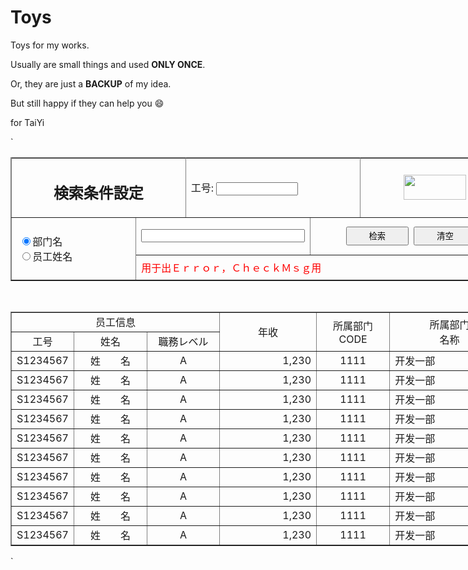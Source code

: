 Toys
====

Toys for my works.

Usually are small things and used **ONLY ONCE**.

Or, they are just a **BACKUP** of my idea.

But still happy if they can help you :smile:


for TaiYi

`
<head>
<title>HTML TEST</title>
</head>
<body>
	<form>
		<table border="1" style="width:800px;table-layout:fixed">
			<colgroup>
				<col style="width: 40px" />
				<col style="width: 40px" />
				<col style="width: 40px" />
				<col style="width: 40px" />
				<col style="width: 40px" />
				<col style="width: 40px" />
				<col style="width: 40px" />
				<col style="width: 40px" />
				<col style="width: 40px" />
				<col style="width: 40px" />
				<col style="width: 40px" />
				<col style="width: 40px" />
				<col style="width: 40px" />
				<col style="width: 40px" />
				<col style="width: 40px" />
				<col style="width: 40px" />
				<col style="width: 40px" />
				<col style="width: 40px" />
				<col style="width: 40px" />
				<col style="width: 40px" />
			</colgroup>
			<tr>
				<td rowspan=2 colspan=7 align="center" valign="top" height=40px>
					<h2>検索条件設定</h2>
				</td>
				<td rowspan=2 colspan=7 height=40px>工号:
					<input type="text" style="width:50%" maxlength=8/>
				</td>
				<td rowspan=2 colspan=6 height=40px align="center">
					<img src="12.jpg" style="width:100px;height:40px" >
				</td>
			</tr>
			<tr>
			</tr>
			<tr>
				<td rowspan=4 colspan=5 valign="middle" height=80px>
					&nbsp;<input type="radio" name="nm" value="deptnm" checked>部门名<br/>
					&nbsp;<input type="radio" name="nm" value="name">员工姓名
				</td>
				<td rowspan=3 colspan=7 valign="middle" height=60px>
					<input type="text" style="width:100%" maxlength=40/>
				</td>
				<td rowspan=3 colspan=8 align="center" valign="middle" height=60px>
					&nbsp;<input type="button" style="width:100px;height:30px" value="检索">
					&nbsp;<input type="button" style="width:100px;height:30px" value="清空">
				</td>
			</tr>
			<tr>
			</tr>
			<tr>
			</tr>
			<tr>
				<td height=40px colspan=15 ><font color="red">用于出Ｅｒｒｏｒ，ＣｈｅｃｋＭｓｇ用</font></td>
			</tr>
		</table>
		<br/>
		<table border="1" style="width:800px;table-layout:fixed">
			<colgroup>
				<col style="width: 40px" />
				<col style="width: 40px" />
				<col style="width: 40px" />
				<col style="width: 40px" />
				<col style="width: 40px" />
				<col style="width: 40px" />
				<col style="width: 40px" />
				<col style="width: 40px" />
				<col style="width: 40px" />
				<col style="width: 40px" />
				<col style="width: 40px" />
				<col style="width: 40px" />
				<col style="width: 40px" />
				<col style="width: 40px" />
				<col style="width: 40px" />
				<col style="width: 40px" />
				<col style="width: 40px" />
				<col style="width: 40px" />
				<col style="width: 40px" />
				<col style="width: 40px" />
			</colgroup>
			<tr align="center">
				<td colspan=8 height=20px>员工信息</td>
				<td rowspan=2 colspan=4 height=40px>年收</td>
				<td rowspan=2 colspan=3 height=40px>所属部门<br/>CODE</td>
				<td rowspan=2 colspan=5 height=40px>所属部门<br/>名称</td>
			</tr>
			<tr align="center">
				<td colspan=2 height=20px>工号</td>
				<td colspan=3 height=20px>姓名</td>
				<td colspan=3 height=20px>職務レベル</td>
			</tr>
			<tr align="center">
				<td colspan=2 height=20px>S1234567</td>
				<td colspan=3 height=20px>姓　　名</td>
				<td colspan=3 height=20px>A</td>
				<td colspan=4 height=20px align="right">1,230</td>
				<td colspan=3 height=20px>1111</td>
				<td colspan=5 height=20px align="left">开发一部</td>
			</tr>
			<tr align="center">
				<td colspan=2 height=20px>S1234567</td>
				<td colspan=3 height=20px>姓　　名</td>
				<td colspan=3 height=20px>A</td>
				<td colspan=4 height=20px align="right">1,230</td>
				<td colspan=3 height=20px>1111</td>
				<td colspan=5 height=20px align="left">开发一部</td>
			</tr>
			<tr align="center">
				<td colspan=2 height=20px>S1234567</td>
				<td colspan=3 height=20px>姓　　名</td>
				<td colspan=3 height=20px>A</td>
				<td colspan=4 height=20px align="right">1,230</td>
				<td colspan=3 height=20px>1111</td>
				<td colspan=5 height=20px align="left">开发一部</td>
			</tr>
			<tr align="center">
				<td colspan=2 height=20px>S1234567</td>
				<td colspan=3 height=20px>姓　　名</td>
				<td colspan=3 height=20px>A</td>
				<td colspan=4 height=20px align="right">1,230</td>
				<td colspan=3 height=20px>1111</td>
				<td colspan=5 height=20px align="left">开发一部</td>
			</tr>
			<tr align="center">
				<td colspan=2 height=20px>S1234567</td>
				<td colspan=3 height=20px>姓　　名</td>
				<td colspan=3 height=20px>A</td>
				<td colspan=4 height=20px align="right">1,230</td>
				<td colspan=3 height=20px>1111</td>
				<td colspan=5 height=20px align="left">开发一部</td>
			</tr>
			<tr align="center">
				<td colspan=2 height=20px>S1234567</td>
				<td colspan=3 height=20px>姓　　名</td>
				<td colspan=3 height=20px>A</td>
				<td colspan=4 height=20px align="right">1,230</td>
				<td colspan=3 height=20px>1111</td>
				<td colspan=5 height=20px align="left">开发一部</td>
			</tr>
			<tr align="center">
				<td colspan=2 height=20px>S1234567</td>
				<td colspan=3 height=20px>姓　　名</td>
				<td colspan=3 height=20px>A</td>
				<td colspan=4 height=20px align="right">1,230</td>
				<td colspan=3 height=20px>1111</td>
				<td colspan=5 height=20px align="left">开发一部</td>
			</tr>
			<tr align="center">
				<td colspan=2 height=20px>S1234567</td>
				<td colspan=3 height=20px>姓　　名</td>
				<td colspan=3 height=20px>A</td>
				<td colspan=4 height=20px align="right">1,230</td>
				<td colspan=3 height=20px>1111</td>
				<td colspan=5 height=20px align="left">开发一部</td>
			</tr>
			<tr align="center">
				<td colspan=2 height=20px>S1234567</td>
				<td colspan=3 height=20px>姓　　名</td>
				<td colspan=3 height=20px>A</td>
				<td colspan=4 height=20px align="right">1,230</td>
				<td colspan=3 height=20px>1111</td>
				<td colspan=5 height=20px align="left">开发一部</td>
			</tr>
			<tr align="center">
				<td colspan=2 height=20px>S1234567</td>
				<td colspan=3 height=20px>姓　　名</td>
				<td colspan=3 height=20px>A</td>
				<td colspan=4 height=20px align="right">1,230</td>
				<td colspan=3 height=20px>1111</td>
				<td colspan=5 height=20px align="left">开发一部</td>
			</tr>
		</table>
	</form>
</body>
`
